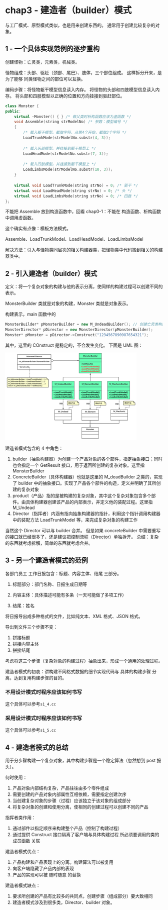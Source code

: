 # chap3 - 建造者（builder）模式

与工厂模式、原型模式类似，也是用来创建东西的。
通常用于创建比较复杂的对象。

## 1 - 一个具体实现范例的逐步重构

创建怪物：亡灵类，元素类，机械类。

怪物组成：头部、驱赶（颈部、尾巴）、肢体，三个部位组成。
这样拆分开来，是为了能够 同类怪物之间的部位可以互换。

编码步骤：将怪物躯干模型信息读入内存。
将怪物的头部和四肢模型信息读入内存。
将头部和四肢模型以正确的位置和方向挂接到驱赶部位。

```cpp
class Monster {
public:
    virtual ~Monster() { } /* 做父类时析构函数应该为虚函数 */
    void Assemble(string strModelNo) /* 参数：模型编号 */
    {
        /* 载入躯干模型。截取字符，从第4个开始，截取3个字符 */
        LoadTrunkMode(strModelNo.substr(4, 3));

        /* 载入头部模型。并挂接到躯干模型上 */
        LoadHeadMode(strModelNo.substr(7, 3));

        /* 载入四肢模型。并挂接到躯干模型上 */
        LoadLimbsMode(strModelNo.substr(10, 3));
    }

    virtual void LoadTrunkMode(string strNo) = 0; /* 驱干 */
    virtual void LoadHeadMode(string strNo) = 0; /* 头 */
    virtual void LoadLimbsMode(string strNo) = 0; /* 四肢 */
};
```

不能把 Assemble 放到构造函数中，回看 chap0-1：不能在 构造函数、析构函数中调用虚函数。

这个确实有点像：模板方法模式。

Assemble、LoadTrunkModel、LoadHeadModel、LoadLimbsModel

解决方法：引入与怪物类同层次的相关构建器类，把怪物类中代码搬到相关的构建器类中。

## 2 - 引入建造者（builder）模式

定义：将一个复杂对象的构建与他的表示分离，使同样的构建过程可以创建不同的表示。

MonsterBuilder 类就是对象的构建，Monster 类就是对象表示。

构建表示，main 函数中的

```cpp
MonsterBuilder* pMonsterBuilder = new M_UndeadBuilder(); // 创建亡灵类构建器
MonsterDirector* pDirector = new MonsterDirector(pMonsterBuilder);
Monster* pMonster = pDirector->Construct("1234567890987654321");
```

其中，这里的 COnstruct 是稳定的，不会发生变化。
下面是 UML 图：

![builder](image/builder.png)

建造者模式包含的 4 中角色：

1. builder（抽象构建器）为创建一个产品对象的各个部件，指定抽象接口；同时也会指定一个 GetResult 接口，用于返回所创建的复杂对象。这里指 MonsterBuilder
2. ConcreteBuilder（具体构建器）也就是这里的 M_deadBuilder 之类的，实现了 builder 中的抽象接口。实现了产品各个部件的构造，定义并明确了其所创建的复杂对象
3. product（产品）指的是被构建的复杂对象，其中这个复杂对象包含多个部件。由具体构建器创建该产品的内部表示，并定义他的装配过程。这里指 M_Undead
4. Director（指挥者）内涵有指向抽象构建器的指针，利用这个指针调用构建器中的装配方法 LoadTrunkModel 等，来完成复杂对象的构建工作

当然这个 Director 可以与 builder 合并。
但是如果 concreteBuilder 中需要重写的接口就已经很多了，还是建议把控制流程（Director）单独拆开。
总结：复杂的东西就考虑拆解，简单的东西就考虑合并。

## 3 - 另一个建造者模式的范例

各部门员工 工作日报包含：标题、内容主体、结尾 三部分。

1. 标题部分：部门名称、日报生成日期等

2. 内容主体：具体描述可能有多条（一天可能做了多项工作）

3. 结尾：姓名

将日报导出成多种格式的文件，比如纯文本、XML 格式、JSON 格式。

导出到文件三个步骤不变：

1. 拼接标题
2. 拼接内容主体
3. 拼接结尾

考虑将这三个步骤（复杂对象的构建过程）抽象出来，形成一个通用的处理过程。

建造者模式的初衷：讲构建不同格式数据的细节实现代码与 具体的构建步骤 分离，达到复用构建步骤的目的。

### 不用设计模式时程序应该如何书写

这个具体可以参考`s1_4.cc`

### 采用设计模式时程序应该如何书写

这个具体可以参考`s1_5.cc`

## 4 - 建造者模式的总结

用于分步骤构建一个复杂对象，其中构建步骤是一个稳定算法（忽然想到 post 报头）。

何时使用：

1. 产品对象内部结构复杂，产品往往由多个零件组成
2. 需要创建的产品对象内部属性互相依赖，需要指定创建次序
3. 当创建复杂对象的步骤（过程）应该独立于该对象的组成部分
4. 将复杂对象的创建和使用分离，使相同的创建过程可以创建不同的产品

指挥者类作用：

1. 通过部件以指定顺序来构建整个产品（控制了构建过程）
2. 通过提供 Construct 接口隔离了客户端与具体构建过程 所必须要调用的类的成员函数 关联

建造者模式优点：

1. 产品构建和产品表现上的分离。构建算法可以被复用
2. 向客户端隐藏了产品内部的表现
3. 产品的实现可以被 随时随意 的替换

建造者模式缺点：

1. 要求所创建的产品有比较多的共同点，创建步骤（组成部分）要大致相同
2. 建造者模式涉及到很多类，Director、builder 对象。
